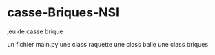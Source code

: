 # casse-Briques-NSI
jeu de casse brique

un fichier main.py
une class raquette
une class balle
une class briques
